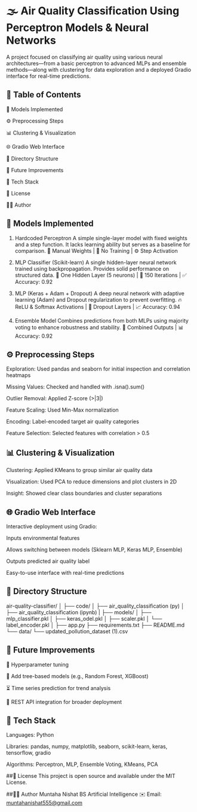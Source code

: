 # 🌫️ Air Quality Classification Using Perceptron Models & Neural Networks
A project focused on classifying air quality using various neural architectures—from a basic perceptron to advanced MLPs and ensemble methods—along with clustering for data exploration and a deployed Gradio interface for real-time predictions.

## 📑 Table of Contents
🧠 Models Implemented

⚙️ Preprocessing Steps

📊 Clustering & Visualization

🌐 Gradio Web Interface

🔖 Directory Structure

🚀 Future Improvements

🧰 Tech Stack

📎 License

👩‍💻 Author

## 🧠 Models Implemented
1. Hardcoded Perceptron
A simple single-layer model with fixed weights and a step function. It lacks learning ability but serves as a baseline for comparison.
🔧 Manual Weights | 🚫 No Training | ⚙️ Step Activation

2. MLP Classifier (Scikit-learn)
A single hidden-layer neural network trained using backpropagation. Provides solid performance on structured data.
🧪 One Hidden Layer (5 neurons) | 🔁 150 Iterations | ✅ Accuracy: 0.92

3. MLP (Keras + Adam + Dropout)
A deep neural network with adaptive learning (Adam) and Dropout regularization to prevent overfitting.
🔥 ReLU & Softmax Activations | 🔄 Dropout Layers | 📈 Accuracy: 0.94

4. Ensemble Model
Combines predictions from both MLPs using majority voting to enhance robustness and stability.
🤝 Combined Outputs | 📊 Accuracy: 0.92

## ⚙️ Preprocessing Steps
Exploration: Used pandas and seaborn for initial inspection and correlation heatmaps

Missing Values: Checked and handled with .isna().sum()

Outlier Removal: Applied Z-score (>|3|)

Feature Scaling: Used Min-Max normalization

Encoding: Label-encoded target air quality categories

Feature Selection: Selected features with correlation > 0.5

## 📊 Clustering & Visualization
Clustering: Applied KMeans to group similar air quality data

Visualization: Used PCA to reduce dimensions and plot clusters in 2D

Insight: Showed clear class boundaries and cluster separations

## 🌐 Gradio Web Interface
Interactive deployment using Gradio:

Inputs environmental features

Allows switching between models (Sklearn MLP, Keras MLP, Ensemble)

Outputs predicted air quality label

Easy-to-use interface with real-time predictions

## 🔖 Directory Structure
air-quality-classifier/
│
├── code/
│   ├── air_quality_classification (py)
│   ├── air_quality_classification (ipynb)
|
├── models/
│   ├── mlp_classifier.pkl
│   ├── keras_odel.pkl
│   ├── scaler.pkl
│   └── label_encoder.pkl
│
├── app.py
├── requirements.txt
├── README.md
└── data/
    └── updated_pollution_dataset (1).csv

## 🚀 Future Improvements
🔧 Hyperparameter tuning

🌲 Add tree-based models (e.g., Random Forest, XGBoost)

⏳ Time series prediction for trend analysis

🔌 REST API integration for broader deployment

## 🧰 Tech Stack
Languages: Python

Libraries: pandas, numpy, matplotlib, seaborn, scikit-learn, keras, tensorflow, gradio

Algorithms: Perceptron, MLP, Ensemble Voting, KMeans, PCA

##📎 License
This project is open source and available under the MIT License.

##👩‍💻 Author
Muntaha Nishat
BS Artificial Intelligence
✉️ Email: muntahanishat555@gmail.com
